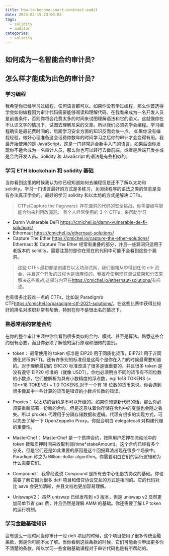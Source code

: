 ```yaml
---
title: how-to-become-smart-contract-audit
date: 2023-02-15 23:00:03
tags:
  - solidity
  - auditor
categories:
  - solidity
---
```


## 如何成为一名智能合约审计员?

## 怎么样才能成为出色的审计员?

### 学习编程

我希望你已经学习过编程，任何语言都可以。如果你没有学过编程，那么你首选得学会如何编程因为审计代码需要能够阅读和理解代码。在我看来成为一名开发人员是前置条件，否则你将会花费太多的时间来试图理解语法和它的语义。这就像你在不认识文字的情况下，试图去理解尼采的文章。所以我们必须先学会编程。学习编程确实是最花费时间的，后面学习安全方面的知识反而会快一点。
如果你没有编程经验，做好心理准备这会话费你数年的时间学习之后你的审计才会变得有用。我最开始使用的是 JavaScript，这是一门非常适合新手入门的语言。如果后面你发现你不适合成为一名审计人员，那么你也可以转行去做前端，或者是后端开发亦或是合约开发人员。Solidity 和 JavaScript 的语法是有些相似的。

### 学习 ETH blockchain 和 solidity 基础

当你看到这里的时候我认为你已经知道如何去编程但是还不了解以太坊和 solidity。学习一门语言最好的方式是多练习，关阅读程序的语法之类的信息是没有办法真正学会的。最好的学习 solidity 和以太坊的方式是解决 CTFs。

> CTFs(Capture the flag/wars): 存在漏洞的代码的安全挑战，你需要编写智能合约来利用改漏洞。
> 我个人经常使用的 3 个 CTFs，来帮助学习

- Damn Vulnerable DeFi <https://cmichel.io/damn-vulnerable-de-fi-solutions/>
- Ethernaut <https://cmichel.io/ethernaut-solutions/>
- Capture The Ether <https://cmichel.io/capture-the-ether-solutions/>
  Ethernaut 和 Capture The Ether 经常有重叠的部分，并且一些漏洞只适用于老版本的 solidity。需要注意的是你在现在的代码中可能不会看到这些个漏洞。

> 这些 CTFs 最初都是创建在以太坊测试网，我们很难从中得到任何 eth 资金，并且这个开发的过程也是很麻烦的。我推荐使用现在测试框架和分支来解决这些挑战,这部分内容在<https://cmichel.io/ethernaut-solutions/>有描述。

也有很多比较难一点的 CTFs，比如说 Paradigm’s CTF<https://cmichel.io/paradigm-ctf-2021-solutions/>。在这些比赛中获得比较好的排名对求职非常有帮助，特别在你不是很出名的情况下。

### 熟悉常用的智能合约

在你的整个审计生涯中你会看到很多类似的合约、模式、甚至是算法。熟悉这些合约很有必要，而且你必须了解他的运行原理和细微的差别。

- token：
  最常使用的 token 标准是 EIP20 用于同质化货币，EIP721 用于非同质化货币(NFT)。还有许多别的标准但是这两个是你在入门的时候最需要知道的。对于理解最初的 ERC20 标准改进了很多是很重要的，并且很多 token 是没有遵守 EIP20 标准的（就像 USDT）。你也必须明白不同的货币有不同位数的小数点，它们被解析为具有小数精度的浮点数，eg: 1e18 TOKENS (= 10\*\*18 TOKENS) ~ 1.0 TOKENS,对于一个有 18 位数的货币来说。你会遇到很多像其中一些计算的货币是错误的小数点位数的错误。
- Proxies：
  以太坊的合约是不可以升级的。如果你想更新代码的话，那么你必须要重新部署一份新的合约。但是这意味着你存储在合约中的变量也会随之丢失。所以 proxies 代理用于分隔存储数据和逻辑。代理有很多的实现方式，可以先去了解一下 OpenZeppelin Proxy。你就会明白 delegatecall 对构建代理的重要性。

- MasterChef：
  MasterChef 是一个质押合约，按照用户质押在流动池中的 token 数和质押时间来收取利润(time\*stakeAmount)。这个合约已经有多个分支，但是它们还是如此重要的原因是这个回报算法出现在很多个场景中。Paradigm 称之为 Billion-dollar algorithm。你需要明白它们的运行逻辑和为什么需要它们。
- Compound：
  我曾经说说 Compound 是所有去中心化借贷协议的基础。你也需要了解它因为很多 defi 项目和借贷协议交互的方式是相同的。它的代码对比 aave 会更加清晰，并且文档也更加容易理解。
- UniswapV2：
  虽然 uniswap 已经发布到 v3 版本，但是 uniswap v2 显然更加简单节省 gas 费，并且仍然是理解 AMM 的基础。你还需要了解 LP token 的运行机制。

### 学习金融基础知识

会有这么一段时间当你审计一段 defi 项目的时候，这个项目使用了很多传统金融条款，但是你可能不太了解。当你看到这些条款的时候，它们可能会引申出更多你不清楚的条款。所以学习一些金融基础课程对于审计代码也是有所帮助的。
